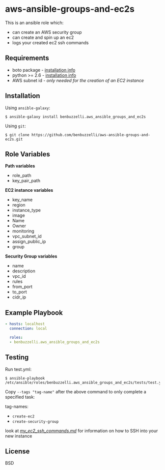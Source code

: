 # aws-ansible-groups-and-ec2s
This is an ansible role which:
* can create an AWS security group
* can create and spin up an ec2
* logs your created ec2 ssh commands

Requirements
------------

* boto package - [installation info](https://pypi.org/project/boto/)
* python >= 2.6 - [installation info](https://realpython.com/installing-python/)
* AWS subnet id - *only needed for the creation of an EC2 instance*
  
Installation
------------

Using `ansible-galaxy`:
```
$ ansible-galaxy install benbuzzelli.aws_ansible_groups_and_ec2s
```

Using `git`:
```
$ git clone https://github.com/benbuzzelli/aws-ansible-groups-and-ec2s.git
```

Role Variables
--------------

**Path variables**
* role_path
* key_pair_path

**EC2 instance variables**
* key_name
* region
* instance_type
* image
* Name
* Owner
* monitoring
* vpc_subnet_id
* assign_public_ip
* group

**Security Group variables**
* name
* description
* vpc_id
* rules
* from_port
* to_port
* cidr_ip

Example Playbook
----------------

```yml
- hosts: localhost
  connection: local

  roles:
  - benbuzzelli.aws_ansible_groups_and_ec2s
```

Testing
-------

Run test.yml:
```
$ ansible-playbook /etc/ansible/roles/benbuzzelli.aws_ansible_groups_and_ec2s/tests/test.yml
```

Copy `--tags "tag-name"` after the above command to only complete a specified task:

tag-names:
* `create-ec2`
* `create-security-group`


look at *[my_ec2_ssh_commands.md](https://github.com/benbuzzelli/aws-ansible-groups-and-ec2s/blob/master/files/my_ec2_ssh_commands.md)* for information on how to SSH into your new instance

License
-------

BSD
